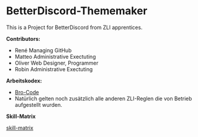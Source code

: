 # **BetterDiscord-Thememaker**

This is a Project for BetterDiscord from ZLI apprentices.

**Contributors:**

- René      Managing GitHub
- Matteo    Administrative Exectuting
- Oliver    Web Designer, Programmer
- Robin     Administrative Exectuting

**Arbeitskodex:**

- [Bro-Code](https://how-i-met-your-mother.fandom.com/de/wiki/Der_Bro_Code_(fast_alle_Regeln))
- Natürlich gelten noch zusätzlich alle anderen ZLI-Reglen die von Betrieb aufgestellt wurden.

**Skill-Matrix**

[skill-matrix](img/Skillmatrix.PNG)
